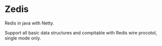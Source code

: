 # Zedis

Redis in java with Netty.

Support all basic data structures and compitable with Redis wire procotol, single mode only.

